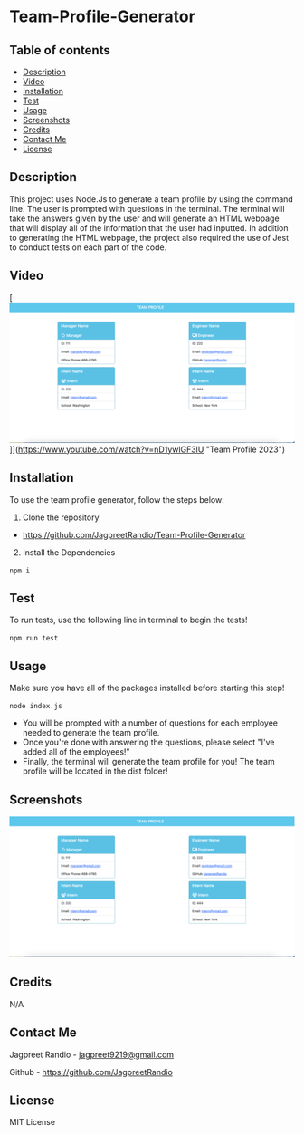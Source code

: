 # Team-Profile-Generator


## Table of contents
* [Description](#description)
* [Video](#video)
* [Installation](#installation)
* [Test](#test)
* [Usage](#usage)
* [Screenshots](#screenshots)
* [Credits](#credits)
* [Contact Me](#contact-me)
* [License](#license)

## Description

This project uses Node.Js to generate a team profile by using the command line. The user is prompted with questions in the terminal. The terminal will take the answers given by the user and will generate an HTML webpage that will display all of the information that the user had inputted. In addition to generating the HTML webpage, the project also required the use of Jest to conduct tests on each part of the code. 


## Video

[![Team Profile 2023](Assets/Team%20Profile%20.png)]](https://www.youtube.com/watch?v=nD1ywlGF3lU "Team Profile 2023")

## Installation

To use the team profile generator, follow the steps below:

1. Clone the repository
 -  https://github.com/JagpreetRandio/Team-Profile-Generator

2. Install the Dependencies 

``` npm i ```


## Test

To run tests, use the following line in terminal to begin the tests!

```npm run test```

## Usage 

Make sure you have all of the packages installed before starting this step! 

```node index.js ```

- You will be prompted with a number of questions for each employee needed to generate the team profile.
- Once you're done with answering the questions, please select "I've added all of the employees!"
- Finally, the terminal will generate the team profile for you! The team profile will be located in the dist folder! 

## Screenshots

![alt text](Assets/Team%20Profile%20.png) 

## Credits

N/A

## Contact Me

Jagpreet Randio - jagpreet9219@gmail.com

Github - https://github.com/JagpreetRandio


## License

MIT License